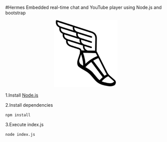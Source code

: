 #Hermes
Embedded real-time chat and YouTube player using Node.js and bootstrap

<p align="center">
  <img width="200" height=210" src=https://github.com/gomezportillo/hermes/blob/master/images/hermes-logo.png?raw=true" alt="Hermes"/>
</p>

1.Install [Node.js](https://nodejs.org/)

2.Install dependencies
```
npm install
```  
3.Execute index.js
```
node index.js
```
